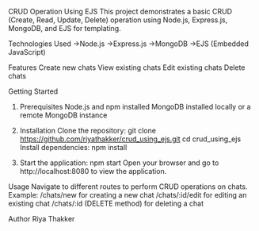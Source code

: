 CRUD Operation Using EJS
This project demonstrates a basic CRUD (Create, Read, Update, Delete) operation using Node.js, Express.js, MongoDB, and EJS for templating.

Technologies Used
->Node.js
->Express.js
->MongoDB
->EJS (Embedded JavaScript)

Features
Create new chats
View existing chats
Edit existing chats
Delete chats

Getting Started

1. Prerequisites
Node.js and npm installed
MongoDB installed locally or a remote MongoDB instance

2. Installation
Clone the repository: git clone https://github.com/riyathakker/crud_using_ejs.git
cd crud_using_ejs
Install dependencies: npm install

3. Start the application: npm start
Open your browser and go to http://localhost:8080 to view the application.

Usage
Navigate to different routes to perform CRUD operations on chats.
Example:
/chats/new for creating a new chat
/chats/:id/edit for editing an existing chat
/chats/:id (DELETE method) for deleting a chat

Author
Riya Thakker
